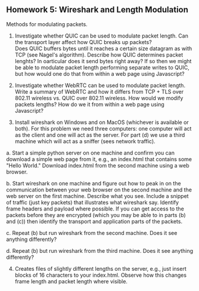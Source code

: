## Homework 5: Wireshark and Length Modulation

Methods for modulating packets.

1. Investigate whether QUIC can be used to modulate packet length. 
   Can the transport layer affect how QUIC breaks up packets?  
   Does QUIC buffers bytes until it reaches a certain size 
   datagram as with TCP (see Nagel's algorithm).   Describe
   how QUIC determines packet lenghts?   In oarticular does it
   send bytes right away?   If so then we might be able to modulate
   packet length performing separate writes to QUIC, but how would
   one do that from within a web page using Javascript?
 
2. Investigate whether WebRTC can be used to modulate packet length.  Write
   a summary of WebRTC and how it differs from TCP + TLS over 802.11 wireless
   vs. QUIC over 802.11 wireless.  How would we modify packets lengths?
   How do we it from within a web page using Javascript?

3. Install wireshark on Windows and on MacOS (whichever is available or both).
For this problem we need three computers: one computer will act as the
client and one will act as the server. For part (d) we use a third
machine which will act as a sniffer (sees network traffic).

 a. Start a simple python server on one machine and confirm you 
    can download a simple web page from it, e.g., an index.html 
    that contains some "Hello World."  Download index.html from the second machine
    using a web browser.

 b. Start wireshark on one machine and figure out how to peak in on the communication between
    your web browser on the second machine and the web server on the first machine.
    Describe what you see.  Include a snippet of traffic (just key packets)
    that illustrates what wireshark say.  Identify frame headers and payload
    where possible.   If you can get access to the packets before they are encrypted
    (which you may be able to in parts (b) and (c)) then identify the 
    transport and application parts of the packets.

 c. Repeat (b) but run wireshark from the second machine. Does it see anything
    differently?

 d. Repeat (b) but run wireshark from the third machine. Does it see anything
    differently?

4.  Creates files of slightly different lengths on the server, e.g., just
    insert blocks of 16 characters to your index.html.  Observe how this changes
    frame length and packet length where visible.



